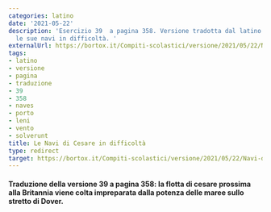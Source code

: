 ```yaml
---
categories: latino
date: '2021-05-22'
description: 'Esercizio 39  a pagina 358. Versione tradotta dal latino su Cesare e
  le sue navi in difficoltà. '
externalUrl: https://bortox.it/Compiti-scolastici/versione/2021/05/22/Navi-di-Cesare-in-difficoltà.html
tags:
- latino
- versione
- pagina
- traduzione
- 39
- 358
- naves
- porto
- leni
- vento
- solverunt
title: Le Navi di Cesare in difficoltà
type: redirect
target: https://bortox.it/Compiti-scolastici/versione/2021/05/22/Navi-di-Cesare-in-difficoltà.html
---
```



#### Traduzione della versione 39 a pagina 358: la flotta di cesare prossima alla Britannia viene colta impreparata dalla potenza delle maree sullo stretto di Dover.